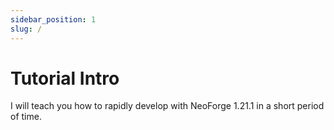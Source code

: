 ```yaml
---
sidebar_position: 1
slug: /
---
```


# Tutorial Intro

I will teach you how to rapidly develop with NeoForge 1.21.1 in a short period of time.